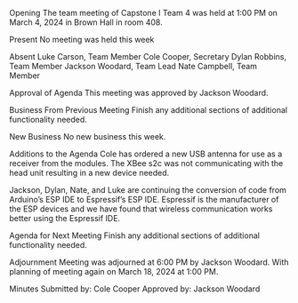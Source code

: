 Opening
The team meeting of Capstone I Team 4 was held at 1:00 PM on March 4, 2024 in Brown Hall in room 408.

Present
No meeting was held this week

Absent
Luke Carson, Team Member
Cole Cooper, Secretary
Dylan Robbins, Team Member
Jackson Woodard, Team Lead
Nate Campbell, Team Member


Approval of Agenda
This meeting was approved by Jackson Woodard.

Business From Previous Meeting
Finish any additional sections of additional functionality needed.

New Business 
No new business this week.

Additions to the Agenda
Cole has ordered a new USB antenna for use as a receiver from the modules. The XBee s2c was not communicating with the head unit resulting in a new device needed.

Jackson, Dylan, Nate, and Luke are continuing the conversion of code from Arduino’s ESP IDE to Espressif’s ESP IDE. Espressif is the manufacturer of the ESP devices and we have found that wireless communication works better using the Espressif IDE.

Agenda for Next Meeting
Finish any additional sections of additional functionality needed.

Adjournment 
Meeting was adjourned at 6:00 PM by Jackson Woodard. With planning of meeting again on March 18, 2024 at 1:00 PM.

Minutes Submitted by: Cole Cooper
Approved by: Jackson Woodard
